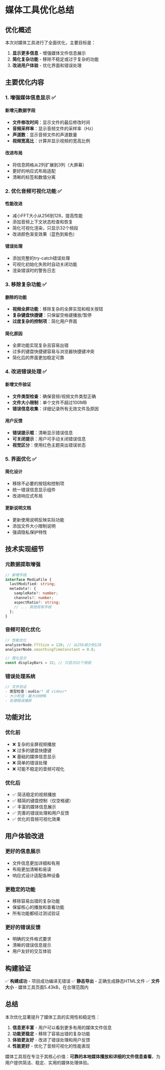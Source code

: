 # 媒体工具优化总结

## 优化概述

本次对媒体工具进行了全面优化，主要目标是：
1. **显示更多信息** - 增强媒体文件信息展示
2. **简化复杂功能** - 移除不稳定或过于复杂的功能
3. **改进用户体验** - 优化界面和错误处理

## 主要优化内容

### 1. 增强媒体信息显示 ✅

#### 新增元数据字段
- **文件修改时间**：显示文件的最后修改时间
- **音频采样率**：显示音频文件的采样率（Hz）
- **声道数**：显示音频文件的声道数量
- **视频宽高比**：计算并显示视频的宽高比例

#### 改进布局
- 将信息网格从2列扩展到3列（大屏幕）
- 更好的响应式布局适配
- 清晰的标签和数值分离

### 2. 优化音频可视化功能 ✅

#### 性能改进
- 减小FFT大小从256到128，提高性能
- 添加音频上下文状态检查和恢复
- 简化可视化渲染，只显示32个频段
- 改进颜色渐变效果（蓝色到紫色）

#### 错误处理
- 添加完整的try-catch错误处理
- 可视化初始化失败时自动关闭功能
- 渲染错误时的警告日志

### 3. 移除复杂功能 ✅

#### 删除的功能
- **视频全屏功能**：移除复杂的全屏实现和相关按钮
- **复杂键盘快捷键**：只保留空格键播放/暂停
- **过度复杂的控制项**：简化用户界面

#### 简化原因
- 全屏功能实现复杂且容易出错
- 过多的键盘快捷键容易与浏览器快捷键冲突
- 简化后的界面更加稳定可靠

### 4. 改进错误处理 ✅

#### 新增文件验证
- **文件类型检查**：确保音频/视频文件类型正确
- **文件大小限制**：单个文件不超过100MB
- **错误信息收集**：详细记录所有无效文件及原因

#### 用户反馈
- **错误提示框**：清晰显示错误信息
- **可关闭提示**：用户可手动关闭错误信息
- **视觉区分**：使用红色主题突出错误状态

### 5. 界面优化 ✅

#### 简化设计
- 移除不必要的按钮和控制项
- 统一错误信息显示组件
- 改进响应式布局

#### 更新说明文档
- 更新使用说明反映实际功能
- 添加文件大小限制说明
- 强调隐私保护特性

## 技术实现细节

### 元数据提取增强
```typescript
// 新增字段
interface MediaFile {
  lastModified: string;
  metadata?: {
    sampleRate?: number;
    channels?: number;
    aspectRatio?: string;
    // ... 其他现有字段
  };
}
```

### 音频可视化优化
```typescript
// 性能优化
analyzerNode.fftSize = 128; // 从256减少到128
analyzerNode.smoothingTimeConstant = 0.8;

// 简化显示
const displayBars = 32; // 只显示32个频段
```

### 错误处理系统
```typescript
// 文件验证
- 类型检查：audio/* 或 video/*
- 大小检查：最大100MB
- 处理错误捕获
```

## 功能对比

### 优化前
- ❌ 复杂的全屏视频播放
- ❌ 过多的键盘快捷键
- ❌ 基础的媒体信息显示
- ❌ 简单的错误处理
- ❌ 可能不稳定的音频可视化

### 优化后
- ✅ 简洁稳定的视频播放
- ✅ 精简的键盘控制（仅空格键）
- ✅ 丰富的媒体信息展示
- ✅ 完善的错误处理和用户反馈
- ✅ 优化的音频可视化效果

## 用户体验改进

### 更好的信息展示
- 文件信息更加详细和有用
- 布局更加清晰和易读
- 响应式设计适配各种设备

### 更稳定的功能
- 移除容易出错的复杂功能
- 保留核心的播放和查看功能
- 所有功能都经过测试验证

### 更好的错误反馈
- 明确的文件格式要求
- 清晰的错误信息提示
- 用户友好的交互体验

## 构建验证

✅ **构建成功** - 项目成功编译无错误
✅ **静态导出** - 正确生成静态HTML文件
✅ **文件大小** - 媒体工具页面5.43kB，在合理范围内

## 总结

本次优化显著提升了媒体工具的实用性和稳定性：

1. **信息更丰富** - 用户可以看到更多有用的媒体文件信息
2. **功能更稳定** - 移除了容易出错的复杂功能
3. **体验更友好** - 改进了错误处理和用户反馈
4. **性能更好** - 优化了音频可视化的性能表现

媒体工具现在专注于其核心价值：**可靠的本地媒体播放和详细的文件信息查看**，为用户提供简洁、稳定、实用的媒体处理体验。